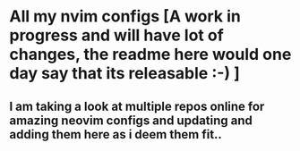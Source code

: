 
# All my nvim configs [A work in progress and will have lot of changes, the readme here would one day say that its releasable :-) ]
## I am taking a look at multiple repos online for amazing neovim configs and updating and adding them here as i deem them fit..

